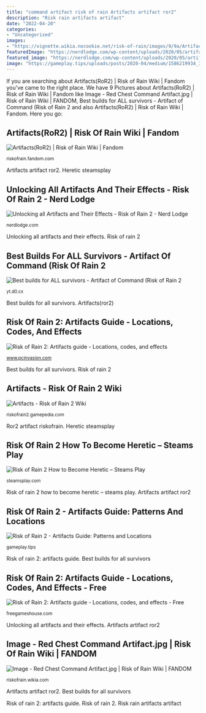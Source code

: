 ```yaml
---
title: "command artifact risk of rain Artifacts artifact ror2"
description: "Risk rain artifacts artifact"
date: "2022-04-20"
categories:
- "Uncategorized"
images:
- "https://vignette.wikia.nocookie.net/risk-of-rain/images/9/9a/Artifact_codes_and_locations.png/revision/latest?cb=20200423231450"
featuredImage: "https://nerdlodge.com/wp-content/uploads/2020/05/artifact.jpeg"
featured_image: "https://nerdlodge.com/wp-content/uploads/2020/05/artifact.jpeg"
image: "https://gameplay.tips/uploads/posts/2020-04/medium/1586219934_3.jpg"
---
```


If you are searching about Artifacts(RoR2) | Risk of Rain Wiki | Fandom you've came to the right place. We have 9 Pictures about Artifacts(RoR2) | Risk of Rain Wiki | Fandom like Image - Red Chest Command Artifact.jpg | Risk of Rain Wiki | FANDOM, Best builds for ALL survivors - Artifact of Command (Risk of Rain 2 and also Artifacts(RoR2) | Risk of Rain Wiki | Fandom. Here you go:

## Artifacts(RoR2) | Risk Of Rain Wiki | Fandom

![Artifacts(RoR2) | Risk of Rain Wiki | Fandom](https://vignette.wikia.nocookie.net/risk-of-rain/images/9/9a/Artifact_codes_and_locations.png/revision/latest?cb=20200423231450 "Artifacts(ror2)")

<small>riskofrain.fandom.com</small>

Artifacts artifact ror2. Heretic steamsplay

## Unlocking All Artifacts And Their Effects - Risk Of Rain 2 - Nerd Lodge

![Unlocking all Artifacts and Their Effects - Risk of Rain 2 - Nerd Lodge](https://nerdlodge.com/wp-content/uploads/2020/05/artifact.jpeg "Risk of rain 2: artifacts guide")

<small>nerdlodge.com</small>

Unlocking all artifacts and their effects. Risk of rain 2

## Best Builds For ALL Survivors - Artifact Of Command (Risk Of Rain 2

![Best builds for ALL survivors - Artifact of Command (Risk of Rain 2](https://i.ytimg.com/vi/TE7PensJntU/sddefault.jpg "Risk of rain 2")

<small>yt.d0.cx</small>

Best builds for all survivors. Artifacts(ror2)

## Risk Of Rain 2: Artifacts Guide - Locations, Codes, And Effects

![Risk of Rain 2: Artifacts guide - Locations, codes, and effects](https://www.pcinvasion.com/wp-content/uploads/2020/04/Risk-of-Rain-2-Artifacts-guide-Artifact-locations-codes-combination-effects-modifiers-9-sky-meadow-750x422.jpg "Artifacts(ror2)")

<small>www.pcinvasion.com</small>

Best builds for all survivors. Risk of rain 2

## Artifacts - Risk Of Rain 2 Wiki

![Artifacts - Risk of Rain 2 Wiki](https://static.wikia.nocookie.net/riskofrain2_gamepedia_en/images/e/e1/Artifact_of_Glass.png/revision/latest/scale-to-width-down/64?cb=20200331162554 "Unlocking all artifacts and their effects")

<small>riskofrain2.gamepedia.com</small>

Ror2 artifact riskofrain. Heretic steamsplay

## Risk Of Rain 2 How To Become Heretic – Steams Play

![Risk of Rain 2 How to Become Heretic – Steams Play](https://steamsplay.com/wp-content/uploads/2021/05/risk-of-rain-2-how-to-become-heretic-0-steamsplay-com-43434.jpg "Best builds for all survivors")

<small>steamsplay.com</small>

Risk of rain 2 how to become heretic – steams play. Artifacts artifact ror2

## Risk Of Rain 2 - Artifacts Guide: Patterns And Locations

![Risk of Rain 2 - Artifacts Guide: Patterns and Locations](https://gameplay.tips/uploads/posts/2020-04/medium/1586219934_3.jpg "Best builds for all survivors")

<small>gameplay.tips</small>

Risk of rain 2: artifacts guide. Best builds for all survivors

## Risk Of Rain 2: Artifacts Guide - Locations, Codes, And Effects - Free

![Risk of Rain 2: Artifacts guide - Locations, codes, and effects - Free](https://www.pcinvasion.com/wp-content/uploads/2020/04/ROR2-Bulwarks-Ambry-challenge-Compound-Generator-Sky-Meadow-4-1536x864.jpg "Risk of rain 2 how to become heretic – steams play")

<small>freegameshouse.com</small>

Unlocking all artifacts and their effects. Artifacts artifact ror2

## Image - Red Chest Command Artifact.jpg | Risk Of Rain Wiki | FANDOM

![Image - Red Chest Command Artifact.jpg | Risk of Rain Wiki | FANDOM](https://vignette2.wikia.nocookie.net/risk-of-rain/images/a/ac/Red_Chest_Command_Artifact.jpg/revision/latest?cb=20140628122609 "Command artifact chest")

<small>riskofrain.wikia.com</small>

Artifacts artifact ror2. Best builds for all survivors

Risk of rain 2: artifacts guide. Risk of rain 2. Risk rain artifacts artifact
